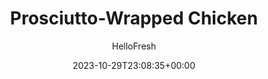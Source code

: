 ---
draft: true # Use this only for setting draft status
hidden: false # Use this to hide unwanted recipes
slug: # <post-title>
title: 'Prosciutto-Wrapped Chicken'
description: "Break out the cloth napkins and the nice plates, because prosciutto-wrapped-anything on a menu calls for setting the table. Tonight, our chef’s gourmet-ified chicken by wrapping it with the crispy, flavorful slices of the dry-cured ham. And no restaurant-worthy dish would be complete without the sides: This one has truffled chive mashed potatoes and lemony green beans. No pressure, but it might be about time to learn the art of napkin folding…"
image: https://img.hellofresh.com/f_auto,fl_lossy,q_auto,w_1200/hellofresh_s3/image/prosciutto-wrapped-chicken-d592971a.jpg
date: 2023-10-29T23:08:35+00:00
author: HelloFresh

tags: []
categories: "main course"
cuisines: "Italian"
allergens: ['Milk']

calories: 680
preptime: ['45 minutes', '10 minutes']
cooktime: # 180 = 3 Hours | In minutes
totaltime: PT45M
servings: 2

links:
  - description: "Break out the cloth napkins and the nice plates, because prosciutto-wrapped-anything on a menu calls for setting the table. Tonight, our chef’s gourmet-ified chicken by wrapping it with the crispy, flavorful slices of the dry-cured ham. And no restaurant-worthy dish would be complete without the sides: This one has truffled chive mashed potatoes and lemony green beans. No pressure, but it might be about time to learn the art of napkin folding…"
    website: https://www.hellofresh.com/recipes/prosciutto-wrapped-chicken-610aa0140d3b974dc74f1eb2
    image: https://img.hellofresh.com/f_auto,fl_lossy,q_auto,w_1200/hellofresh_s3/image/prosciutto-wrapped-chicken-d592971a.jpg
 
weight: # 1 | You can add weight to some posts to override the default sorting (date descending)

comments: false # Keep False

ingredients: ['12 ounce Yukon Gold Potatoes', '1 unit Lemon', '12 ounce Chicken Breasts', '2 ounce Prosciutto', '8 ounce Broccoli Florets', '¼ ounce Chives', '2 tablespoon Sour Cream', '2 g Truffle Zest', '1 unit Chicken Stock Concentrate', '1 tablespoon Cooking Oil', '3 tablespoon Butter', ' Salt', ' Pepper']

instructionTitles: ['Cook Potatoes & Prep', 'Wrap Chicken', 'Cook Chicken', 'Roast Broccoli', 'Make Mashed Potatoes', 'Make Sauce & Serve']
instructions: ['• Adjust rack to top position (top and middle positions for 4 servings) and preheat oven to 425 degrees. Wash and dry produce. • Dice potatoes into ½-inch pieces. Place in a medium pot with enough salted water to cover by 2 inches. Bring to a boil and cook until tender, 15-20 minutes. • Reserve ½ cup potato cooking liquid; drain and return potatoes to pot. • Meanwhile, cut broccoli florets into bite-size pieces. Zest and halve lemon.', '• Pat chicken* dry with paper towels; season all over with salt and pepper. • Lay two slices of prosciutto beside each other on a flat surface. Tightly roll prosciutto around chicken. Repeat with remaining prosciutto and chicken.', '• Heat a drizzle of oil in a large pan over medium-high heat. Add wrapped chicken; sear until browned and crispy, 2-3 minutes per side (it’ll finish cooking in the next step). • Transfer to one side of a baking sheet. (For 4 servings, spread chicken out across entire sheet.)', '• Toss broccoli on opposite side of sheet from chicken with a large drizzle of oil, salt, and pepper. (For 4 servings, toss broccoli on a second sheet; roast chicken on top rack and broccoli on middle rack.) • Roast on top rack until chicken is cooked through and broccoli is browned and tender, 15-18 minutes. • Remove sheet from oven. Carefully toss broccoli with lemon zest. Once cool enough to handle, slice chicken crosswise.', '• Meanwhile, finely chop chives. • To pot with drained potatoes, add sour cream, half the chives, 2 TBSP butter (3 TBSP for 4 servings), and as much truffle zest as you like. • Mash until smooth, adding splashes of reserved potato cooking liquid as needed. Season with salt and pepper.', '• Heat pan used for chicken over medium-high heat. Add stock concentrate, ¼ cup water (1⁄3 cup for 4 servings), and lemon juice to taste. Cook until thickened, 2-3 minutes. Turn off heat; stir in 1 TBSP butter (2 TBSP for 4) until melted. Season with salt and pepper. • Divide chicken, potatoes, and broccoli between plates. Top chicken with sauce and remaining chives. Serve.']
---